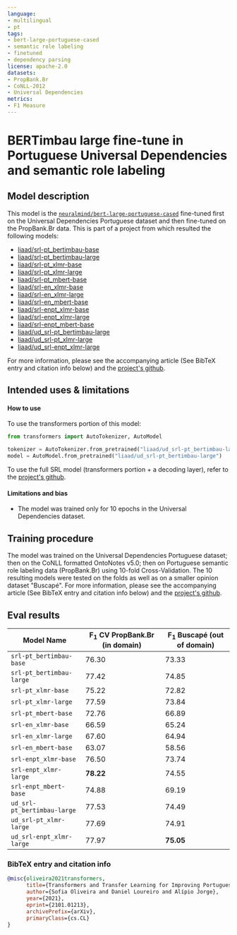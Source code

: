 ```yaml
---
language:
- multilingual
- pt
tags:
- bert-large-portuguese-cased
- semantic role labeling
- finetuned
- dependency parsing
license: apache-2.0
datasets:
- PropBank.Br
- CoNLL-2012
- Universal Dependencies
metrics:
- F1 Measure
---
```


# BERTimbau large fine-tune in Portuguese Universal Dependencies and semantic role labeling

## Model description

This model is the [`neuralmind/bert-large-portuguese-cased`](https://huggingface.co/neuralmind/bert-large-portuguese-cased) fine-tuned first on the Universal Dependencies Portuguese dataset and then fine-tuned on the PropBank.Br data. This is part of a project from which resulted the following models:

* [liaad/srl-pt_bertimbau-base](https://huggingface.co/liaad/srl-pt_bertimbau-base)
* [liaad/srl-pt_bertimbau-large](https://huggingface.co/liaad/srl-pt_bertimbau-large)
* [liaad/srl-pt_xlmr-base](https://huggingface.co/liaad/srl-pt_xlmr-base)
* [liaad/srl-pt_xlmr-large](https://huggingface.co/liaad/srl-pt_xlmr-large)
* [liaad/srl-pt_mbert-base](https://huggingface.co/liaad/srl-pt_mbert-base)
* [liaad/srl-en_xlmr-base](https://huggingface.co/liaad/srl-en_xlmr-base)
* [liaad/srl-en_xlmr-large](https://huggingface.co/liaad/srl-en_xlmr-large)
* [liaad/srl-en_mbert-base](https://huggingface.co/liaad/srl-en_mbert-base)
* [liaad/srl-enpt_xlmr-base](https://huggingface.co/liaad/srl-enpt_xlmr-base)
* [liaad/srl-enpt_xlmr-large](https://huggingface.co/liaad/srl-enpt_xlmr-large)
* [liaad/srl-enpt_mbert-base](https://huggingface.co/liaad/srl-enpt_mbert-base)
* [liaad/ud_srl-pt_bertimbau-large](https://huggingface.co/liaad/ud_srl-pt_bertimbau-large)
* [liaad/ud_srl-pt_xlmr-large](https://huggingface.co/liaad/ud_srl-pt_xlmr-large)
* [liaad/ud_srl-enpt_xlmr-large](https://huggingface.co/liaad/ud_srl-enpt_xlmr-large)

For more information, please see the accompanying article (See BibTeX entry and citation info below) and the [project's github](https://github.com/asofiaoliveira/srl_bert_pt).

## Intended uses & limitations

#### How to use

To use the transformers portion of this model:
```python
from transformers import AutoTokenizer, AutoModel

tokenizer = AutoTokenizer.from_pretrained("liaad/ud_srl-pt_bertimbau-large")
model = AutoModel.from_pretrained("liaad/ud_srl-pt_bertimbau-large")
```

To use the full SRL model (transformers portion + a decoding layer), refer to the [project's github](https://github.com/asofiaoliveira/srl_bert_pt).


#### Limitations and bias

- The model was trained only for 10 epochs in the Universal Dependencies dataset.

## Training procedure

The model was trained on the Universal Dependencies Portuguese dataset; then on the CoNLL formatted OntoNotes v5.0; then on Portuguese semantic role labeling data (PropBank.Br) using 10-fold Cross-Validation. The 10 resulting models were tested on the folds as well as on a smaller opinion dataset "Buscapé". For more information, please see the accompanying article (See BibTeX entry and citation info below) and the [project's github](https://github.com/asofiaoliveira/srl_bert_pt).

## Eval results

| Model Name | F<sub>1</sub> CV PropBank.Br (in domain) | F<sub>1</sub> Buscapé (out of domain) |
| --------------- | ------ | ----- | 
| `srl-pt_bertimbau-base` | 76.30 | 73.33 | 
| `srl-pt_bertimbau-large` | 77.42 | 74.85 | 
| `srl-pt_xlmr-base` | 75.22 | 72.82 | 
| `srl-pt_xlmr-large` | 77.59 | 73.84 | 
| `srl-pt_mbert-base` | 72.76 | 66.89 | 
| `srl-en_xlmr-base` | 66.59 | 65.24 | 
| `srl-en_xlmr-large` | 67.60 | 64.94 | 
| `srl-en_mbert-base` | 63.07 | 58.56 | 
| `srl-enpt_xlmr-base` | 76.50 | 73.74 | 
| `srl-enpt_xlmr-large` | **78.22** | 74.55 | 
| `srl-enpt_mbert-base` | 74.88 | 69.19 | 
| `ud_srl-pt_bertimbau-large` | 77.53 | 74.49 | 
| `ud_srl-pt_xlmr-large` | 77.69 | 74.91 |
| `ud_srl-enpt_xlmr-large` | 77.97 | **75.05** | 


### BibTeX entry and citation info

```bibtex
@misc{oliveira2021transformers,
      title={Transformers and Transfer Learning for Improving Portuguese Semantic Role Labeling}, 
      author={Sofia Oliveira and Daniel Loureiro and Alípio Jorge},
      year={2021},
      eprint={2101.01213},
      archivePrefix={arXiv},
      primaryClass={cs.CL}
}
```